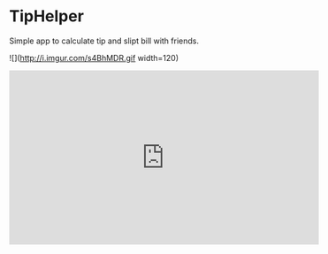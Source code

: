 # TipHelper

Simple app to calculate tip and slipt bill with friends.

![](http://i.imgur.com/s4BhMDR.gif width=120)


<iframe width="560" height="315" src="https://www.youtube.com/embed/DUanThjTeu0" frameborder="0" allowfullscreen></iframe>

